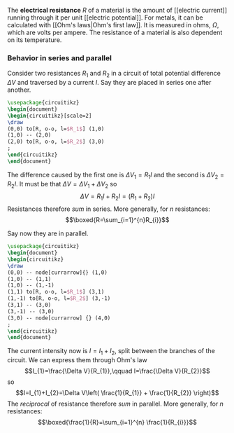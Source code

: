 The **electrical resistance** $R$ of a material is the amount of [[electric current]] running through it per unit [[electric potential]]. For metals, it can be calculated with [[Ohm's laws|Ohm's first law]]. It is measured in ohms, $\Omega$, which are volts per ampere. The resistance of a material is also dependent on its temperature.
### Behavior in series and parallel
Consider two resistances $R_{1}$ and $R_{2}$ in a circuit of total potential difference $\Delta V$ and traversed by a current $I$. Say they are placed in series one after another.

```tikz
\usepackage{circuitikz}
\begin{document}
\begin{circuitikz}[scale=2]
\draw
(0,0) to[R, o-o, l=$R_1$] (1,0)
(1,0) -- (2,0)
(2,0) to[R, o-o, l=$R_2$] (3,0)
;
\end{circuitikz}
\end{document}
```

The difference caused by the first one is $\Delta V_{1}=R_{1}I$ and the second is $\Delta V_{2}=R_{2}I$. It must be that $\Delta V=\Delta V_{1}+\Delta V_{2}$ so
$$\Delta V=R_{1}I+R_{2}I=(R_{1}+R_{2})I$$
Resistances therefore *sum* in series. More generally, for $n$ resistances:
$$\boxed{R=\sum_{i=1}^{n}R_{i}}$$

Say now they are in parallel.

```tikz
\usepackage{circuitikz}
\begin{document}
\begin{circuitikz}
\draw
(0,0) -- node[currarrow]{} (1,0)
(1,0) -- (1,1)
(1,0) -- (1,-1)
(1,1) to[R, o-o, l=$R_1$] (3,1)
(1,-1) to[R, o-o, l=$R_2$] (3,-1)
(3,1) -- (3,0)
(3,-1) -- (3,0)
(3,0) -- node[currarrow] {} (4,0)
;
\end{circuitikz}
\end{document}
```

The current intensity now is $I=I_{1}+I_{2}$, split between the branches of the circuit. We can express them through Ohm's law
$$I_{1}=\frac{\Delta V}{R_{1}},\qquad I=\frac{\Delta V}{R_{2}}$$
so
$$I=I_{1}+I_{2}=\Delta V\left( \frac{1}{R_{1}} + \frac{1}{R_{2}} \right)$$
The *reciprocal* of resistance therefore *sum* in parallel. More generally, for $n$ resistances:
$$\boxed{\frac{1}{R}=\sum_{i=1}^{n} \frac{1}{R_{i}}}$$
